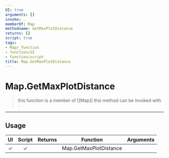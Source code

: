 ```yaml
---
UI: true
arguments: []
invoke: .
memberOf: Map
methodname: GetMaxPlotDistance
returns: []
script: true
tags:
- Map/_function
- function/UI
- function/script
title: Map.GetMaxPlotDistance
---
```

# Map.GetMaxPlotDistance
> this function is a member of [[Map]]
> this method can be invoked with `.`
-----
## Usage
|  UI | Script | Returns | Function | Arguments |
|:---:|:------:|-------:|:--------:|:---------|
|✓|✓||Map.GetMaxPlotDistance||
